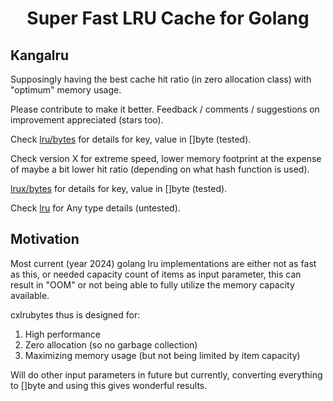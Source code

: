  

<p align="center">
    
   <h1 align="center">Super Fast LRU Cache for Golang</h1>
</p>

## Kangalru

Supposingly having the best cache hit ratio (in zero allocation class) with "optimum" memory usage.

Please contribute to make it better.
Feedback / comments / suggestions on improvement appreciated (stars too).

Check [lru/bytes](https://github.com/kolinfluence/kangalru/tree/main/lru/bytes) for details for key, value in []byte (tested).

Check version X for extreme speed, lower memory footprint at the expense of maybe a bit lower hit ratio (depending on what hash function is used).

[lrux/bytes](https://github.com/kolinfluence/kangalru/tree/main/lrux/bytes) for details for key, value in []byte (tested).

Check [lru](https://github.com/kolinfluence/kangalru/tree/main/lru) for Any type details (untested).

## Motivation

Most current (year 2024) golang lru implementations are either not as fast as this, or needed capacity count of items as input parameter, this can result in "OOM" or not being able to fully utilize the memory capacity available.

cxlrubytes thus is designed for:
1. High performance
2. Zero allocation (so no garbage collection)
3. Maximizing memory usage (but not being limited by item capacity)

Will do other input parameters in future but currently, converting everything to []byte and using this gives wonderful results.

